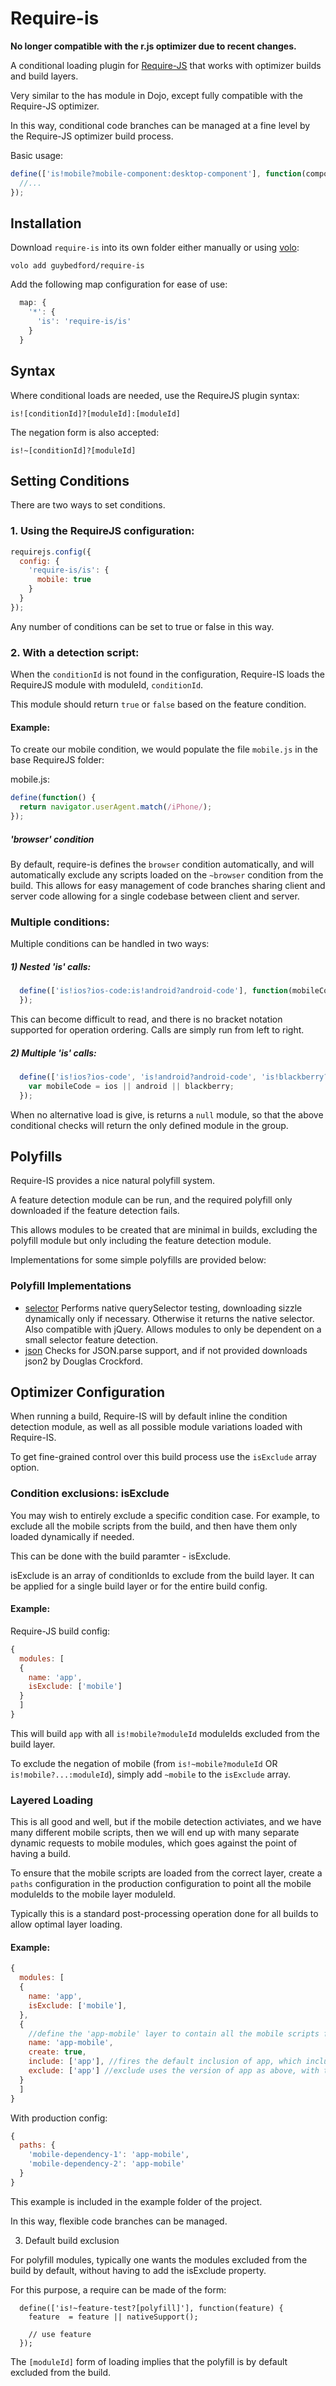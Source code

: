 Require-is
===

__No longer compatible with the r.js optimizer due to recent changes.__

A conditional loading plugin for [Require-JS](http://requirejs.org/) that works with optimizer builds and build layers.

Very similar to the has module in Dojo, except fully compatible with the Require-JS optimizer.

In this way, conditional code branches can be managed at a fine level by the Require-JS optimizer build process.

Basic usage:

```javascript
define(['is!mobile?mobile-component:desktop-component'], function(component) {
  //...
});
```

Installation
---

Download `require-is` into its own folder either manually or using [volo](https://github.com/volojs/volo):

```
volo add guybedford/require-is
```

Add the following map configuration for ease of use:

```javascript
  map: {
    '*': {
      'is': 'require-is/is'
    }
  }
```

Syntax
---

Where conditional loads are needed, use the RequireJS plugin syntax:

```
is![conditionId]?[moduleId]:[moduleId]
```

The negation form is also accepted:

```
is!~[conditionId]?[moduleId]
```


Setting Conditions
---

There are two ways to set conditions.

### 1. Using the RequireJS configuration:

```javascript
requirejs.config({
  config: {
    'require-is/is': {
      mobile: true
    }
  }
});
```

Any number of conditions can be set to true or false in this way.

### 2. With a detection script:

When the `conditionId` is not found in the configuration, Require-IS loads the RequireJS module with moduleId, `conditionId`.

This module should return `true` or `false` based on the feature condition.

#### Example:

To create our mobile condition, we would populate the file `mobile.js` in the base RequireJS folder:

mobile.js:
```javascript
define(function() {
  return navigator.userAgent.match(/iPhone/);
});
```

##### 'browser' condition

By default, require-is defines the `browser` condition automatically, and will automatically exclude any scripts loaded on the `~browser` condition from the build. This allows for easy management of code branches sharing client and server code allowing for a single codebase between client and server.


### Multiple conditions:

Multiple conditions can be handled in two ways:

##### 1) Nested 'is' calls:

```javascript
  define(['is!ios?ios-code:is!android?android-code'], function(mobileCode) {
  });
```

This can become difficult to read, and there is no bracket notation supported for operation ordering. Calls are simply run from left to right.

##### 2) Multiple 'is' calls:

```javascript
  define(['is!ios?ios-code', 'is!android?android-code', 'is!blackberry?blackberry-code'], function(ios, android, blackberry) {
    var mobileCode = ios || android || blackberry;
  });
```

When no alternative load is give, is returns a `null` module, so that the above conditional checks will return the only defined module in the group.

Polyfills
---

Require-IS provides a nice natural polyfill system.

A feature detection module can be run, and the required polyfill only downloaded if the feature detection fails.

This allows modules to be created that are minimal in builds, excluding the polyfill module but only including the feature detection module.

Implementations for some simple polyfills are provided below:

### Polyfill Implementations

* [selector](https://github.com/guybedford/selector)
  Performs native querySelector testing, downloading sizzle dynamically only if necessary. Otherwise it returns the native selector. Also compatible with jQuery. Allows modules to only be dependent on a small selector feature detection.
* [json](https://github.com/guybedford/json)
  Checks for JSON.parse support, and if not provided downloads json2 by Douglas Crockford.


Optimizer Configuration
---

When running a build, Require-IS will by default inline the condition detection module, as well as all possible module variations loaded with Require-IS.

To get fine-grained control over this build process use the `isExclude` array option.

### Condition exclusions: isExclude

You may wish to entirely exclude a specific condition case. For example, to exclude all the mobile scripts from the build, and then have them only loaded dynamically if needed.

This can be done with the build paramter - isExclude.

isExclude is an array of conditionIds to exclude from the build layer. It can be applied for a single build layer or for the entire build config.

#### Example:

Require-JS build config:
```javascript
{
  modules: [
  {
    name: 'app',
    isExclude: ['mobile']
  }
  ]
}
```

This will build `app` with all `is!mobile?moduleId` moduleIds excluded from the build layer.

To exclude the negation of mobile (from `is!~mobile?moduleId` OR `is!mobile?...:moduleId`), simply add `~mobile` to the `isExclude` array.

### Layered Loading

This is all good and well, but if the mobile detection activiates, and we have many different mobile scripts, then we will end up with many separate dynamic requests to mobile modules, which goes against the point of having a build.

To ensure that the mobile scripts are loaded from the correct layer, create a `paths` configuration in the production configuration to
point all the mobile moduleIds to the mobile layer moduleId.

Typically this is a standard post-processing operation done for all builds to allow optimal layer loading.

#### Example:
```javascript
{
  modules: [
  {
    name: 'app',
    isExclude: ['mobile'],
  },
  {
    //define the 'app-mobile' layer to contain all the mobile scripts from 'app'
    name: 'app-mobile',
    create: true,
    include: ['app'], //fires the default inclusion of app, which includes all conditions (and mobile)
    exclude: ['app'] //exclude uses the version of app as above, with the exclusions made, hence the difference between include and exclude is purely the mobile scripts!
  }
  ]
}
```

With production config:
```javascript
{
  paths: {
    'mobile-dependency-1': 'app-mobile',
    'mobile-dependency-2': 'app-mobile'
  }
}
```

This example is included in the example folder of the project.

In this way, flexible code branches can be managed.

3. Default build exclusion

  For polyfill modules, typically one wants the modules excluded from the build by default, without having to add the isExclude property.

  For this purpose, a require can be made of the form:

  ```
    define(['is!~feature-test?[polyfill]'], function(feature) {
      feature  = feature || nativeSupport();

      // use feature
    });
  ```
  
  The `[moduleId]` form of loading implies that the polyfill is by default excluded from the build.

